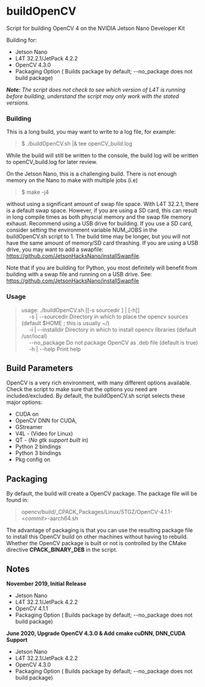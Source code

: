 # buildOpenCV
Script for building OpenCV 4 on the NVIDIA Jetson Nano Developer Kit

Building for:
* Jetson Nano
* L4T 32.2.1/JetPack 4.2.2
* OpenCV 4.3.0
* Packaging Option ( Builds package by default; --no_package does not build package)

<em><b>Note: </b>The script does not check to see which version of L4T is running before building, understand the script may only work with the stated versions.</em>

### Building
This is a long build, you may want to write to a log file, for example:

<blockquote>$ ./buildOpenCV.sh |& tee openCV_build.log</blockquote>

While the build will still be written to the console, the build log will be written to openCV_build.log for later review.

On the Jetson Nano, this is a challenging build. There is not enough memory on the Nano to make with multiple jobs (i.e)

<blockquote>$ make -j4</blockquote>

without using a significant amount of swap file space. With L4T 32.2.1, there is a default swap space. However, if you are using a SD card, this can result in long compile times as both physcial memory and the swap file memory exhaust. Recommend using a USB drive for building. If you use a SD card, consider setting the environment variable NUM_JOBS in the buildOpenCV.sh script to 1. The build time may be longer, but you will not have the same amount of memory/SD card thrashing. If you are using a USB drive, you may want to add a swapfile: https://github.com/JetsonHacksNano/installSwapfile.

Note that if you are building for Python, you most definitely will benefit from building with a swap file and running on a USB drive. See: https://github.com/JetsonHacksNano/installSwapfile 

### Usage

<blockquote>usage: ./buildOpenCV.sh [[-s sourcedir ] | [-h]]<br>
&nbsp;&nbsp;&nbsp;&nbsp; -s | --sourcedir   Directory in which to place the opencv sources (default $HOME ; this is usually ~/)<br>
&nbsp;&nbsp;&nbsp;&nbsp; -i | --installdir  Directory in which to install opencv libraries (default /usr/local)<br>
&nbsp;&nbsp;&nbsp;&nbsp; --no_package       Do not package OpenCV as .deb file (default is true)<br>
&nbsp;&nbsp;&nbsp;&nbsp; -h | --help        Print help</blockquote>

## Build Parameters
OpenCV is a very rich environment, with many different options available. Check the script to make sure that the options you need are included/excluded. By default, the buildOpenCV.sh script selects these major options:

* CUDA on
* OpenCV DNN for CUDA, 
* GStreamer
* V4L - (Video for Linux)
* QT - (<em>No gtk support built in</em>)
* Python 2 bindings
* Python 3 bindings
* Pkg config on

## Packaging
By default, the build will create a OpenCV package. The package file will be found in:
<blockquote>opencv/build/_CPACK_Packages/Linux/STGZ/OpenCV-4.1.1-<<em>commit</em>>-aarch64.sh</blockquote>

The advantage of packaging is that you can use the resulting package file to install this OpenCV build on other machines without having to rebuild. Whether the OpenCV package is built or not is controlled by the CMake directive <b>CPACK_BINARY_DEB</b> in the script.

## Notes

<b>November 2019, Initial Release</b>

* Jetson Nano
* L4T 32.2.1/JetPack 4.2.2
* OpenCV 4.1.1
* Packaging Option ( Builds package by default; --no_package does not build package)

<b>June 2020, Upgrade OpenCV 4.3.0 & Add cmake cuDNN, DNN_CUDA Support</b>

* Jetson Nano
* L4T 32.2.1/JetPack 4.2.2
* OpenCV 4.3.0
* Packaging Option ( Builds package by default; --no_package does not build package)
